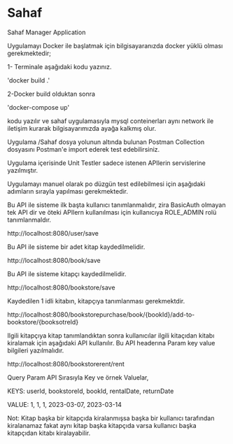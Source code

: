 # Sahaf
Sahaf Manager Application

Uygulamayı Docker ile başlatmak için bilgisayaranızda docker yüklü olması gerekmektedir;

1- Terminale aşağıdaki kodu yazınız.
  
'docker build .' 

2-Docker build olduktan sonra
  
'docker-compose up' 

kodu yazılır ve sahaf uygulamasıyla mysql conteinerları aynı network ile iletişim kurarak bilgisayarımızda ayağa kalkmış olur.

Uygulama /Sahaf dosya yolunun altında bulunan Postman Collection dosyasını Postman'e import ederek test edebilirsiniz.

Uygulama içerisinde Unit Testler sadece istenen APIlerin servislerine yazılmıştır.

Uygulamayı manuel olarak po düzgün test edilebilmesi için aşağıdaki adımların sırayla yapılması gerekmektedir.

Bu API ile sisteme ilk başta kullanıcı tanımlanmalıdır, zira BasicAuth olmayan tek API dir ve öteki APIlern kullanılması için kullanıcıya ROLE_ADMIN rolü tanımlanmaldır.

http://localhost:8080/user/save

Bu API ile sisteme bir adet kitap kaydedilmelidir.

http://localhost:8080/book/save

Bu API ile sisteme kitapçı kaydedilmelidir.

http://localhost:8080/bookstore/save

Kaydedilen 1 idli kitabın, kitapçıya tanımlanması gerekmektdir.

http://localhost:8080/bookstorepurchase/book/{bookId}/add-to-bookstore/{booksotreId}

Ilgili kitapçıya kitap tanımlandıktan sonra kullanıcılar ilgili kitaçıdan kitabı kiralamak için aşağıdaki API kullanılır. Bu API headerına Param key value bilgileri yazılmalıdır. 

http://localhost:8080/bookstorerent/rent

Query Param API Sırasıyla Key ve örnek Valuelar,

KEYS: userId, bookstoreId, bookId, rentalDate, returnDate

VALUE: 1, 1, 1, 2023-03-07, 2023-03-14

Not: Kitap başka bir kitapçıda kiralanmışsa başka bir kullanıcı tarafından kiralanamaz fakat aynı kitap başka kitapçıda varsa kullanıcı başka kitapçıdan kitabı kiralayabilir. 
  
  
  
  
  
  
  
  
